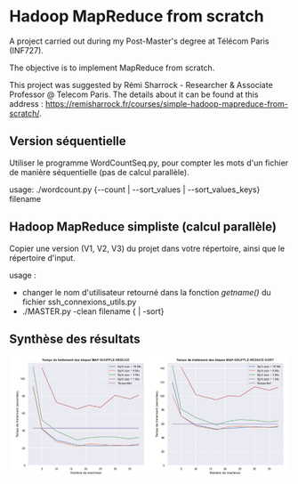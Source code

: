 # Hadoop MapReduce from scratch
A project carried out during my Post-Master's degree at Télécom Paris (INF727).    

The objective is to implement MapReduce from scratch.   

This project was suggested by Rémi Sharrock - Researcher & Associate Professor @ Telecom Paris. The details about it can be found at this address : https://remisharrock.fr/courses/simple-hadoop-mapreduce-from-scratch/.


## Version séquentielle

Utiliser le programme WordCountSeq.py, pour compter les mots d'un fichier de manière séquentielle (pas de calcul parallèle).   

usage: ./wordcount.py {--count | --sort_values | --sort_values_keys} filename

## Hadoop MapReduce simpliste (calcul parallèle)

Copier une version (V1, V2, V3) du projet dans votre répertoire, ainsi que le répertoire d'input.    

usage :   
* changer le nom d'utilisateur retourné dans la fonction _getname()_ du fichier ssh_connexions_utils.py
* ./MASTER.py -clean filename { | -sort}

## Synthèse des résultats

![Results](output/results.png)